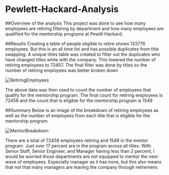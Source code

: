# Pewlett-Hackard-Analysis

##Overview of the analysis
This project was done to see how many employees are retiring filtering by department and how many employees are qualified for the mentorship programs at Pewitt Hackard.

##Results
Creating a table of people eligible to retire shows 133776 employees. But this is an all time list and has possible duplicates from title swapping.
A unique titles table was created to filter out the duplicates who have changed titles while with the company. This lowered the number of retiring employees to 72457.
The final filter was done by titles so the number of retiring employees was better broken down 

![RetiringEmployees](https://user-images.githubusercontent.com/106126621/180915620-6e09576f-8548-48dc-b068-375e9e1b40a3.png)

The above data was then used to count the number of employees that qualify for the mentorship program.
The final count for retiring employees is 72458 and the count that is eligible for the mentorship program is 1549

##Summary
Below is an image of the breakdown of retiring employees as well as the number of employees from each title that is eligible for the mentorship program.

![MentorBreakdown](https://user-images.githubusercontent.com/106126621/180915639-9506ed98-9f83-4fc2-b2e0-ce46360a5541.png)

There are a total of 72458 employees retiring and 1549 in the mentor program. Just over 17 percent are in the program across all titles. With Senior Staff, Senior Engineer, and Manager having less than 2 percent, I would be worried those departments are not equipped to mentor the next wave of employees. Especially manager as it has none, but this also means that not that many managers are leaving the company through retirement. 
